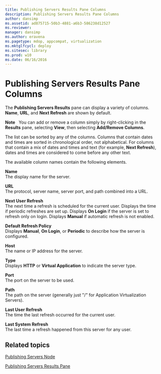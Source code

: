 ```yaml
---
title: Publishing Servers Results Pane Columns
description: Publishing Servers Results Pane Columns
author: dansimp
ms.assetid: ad875715-50b3-4881-a6b3-586238d12527
ms.reviewer: 
manager: dansimp
ms.author: eravena
ms.pagetype: mdop, appcompat, virtualization
ms.mktglfcycl: deploy
ms.sitesec: library
ms.prod: w10
ms.date: 06/16/2016
---
```



# Publishing Servers Results Pane Columns


The **Publishing Servers Results** pane can display a variety of columns. **Name**, **URL**, and **Next Refresh** are shown by default.

**Note**  
You can add or remove a column simply by right-clicking in the **Results** pane, selecting **View**, then selecting **Add/Remove Columns**.

 

The list can be sorted by any of the columns. Columns that contain dates and times are sorted in chronological order, not alphabetical. For columns that contain a mix of dates and times and text (for example, **Next Refresh**), dates and times are considered to come before any other text.

The available column names contain the following elements.

<a href="" id="name"></a>**Name**  
The display name for the server.

<a href="" id="url"></a>**URL**  
The protocol, server name, server port, and path combined into a URL.

<a href="" id="next-user-refresh"></a>**Next User Refresh**  
The next time a refresh is scheduled for the current user. Displays the time if periodic refreshes are set up. Displays **On Login** if the server is set to refresh only on login. Displays **Manual** if automatic refresh is not enabled.

<a href="" id="default-refresh-policy"></a>**Default Refresh Policy**  
Displays **Manual**, **On Login**, or **Periodic** to describe how the server is configured.

<a href="" id="host"></a>**Host**  
The name or IP address for the server.

<a href="" id="type"></a>**Type**  
Displays **HTTP** or **Virtual Application** to indicate the server type.

<a href="" id="port"></a>**Port**  
The port on the server to be used.

<a href="" id="path"></a>**Path**  
The path on the server (generally just "/" for Application Virtualization Servers).

<a href="" id="last-user-refresh"></a>**Last User Refresh**  
The time the last refresh occurred for the current user.

<a href="" id="last-system-refresh"></a>**Last System Refresh**  
The last time a refresh happened from this server for any user.

## Related topics


[Publishing Servers Node](publishing-servers-node.md)

[Publishing Servers Results Pane](publishing-servers-results-pane.md)

 

 





